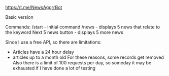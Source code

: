 https://t.me/NewsAggrrBot

Basic version

Commands:
/start - initial command
/news <keyword> - displays 5 news that relate to the keyword
Next 5 news button - displays 5 more news


Since I use a free API, so there are limitations:
- Articles have a 24 hour delay
- articles up to a month old
For these reasons, some records get removed
Also there is a limit of 100 requests per day, so someday it may be exhausted if I have done a lot of testing
